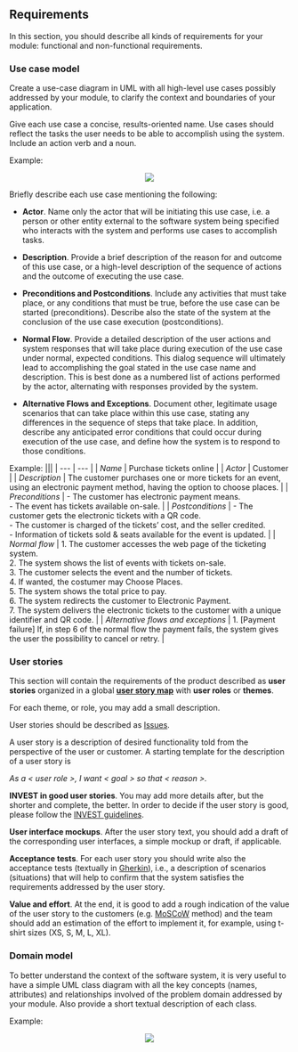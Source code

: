 
## Requirements

In this section, you should describe all kinds of requirements for your module: functional and non-functional requirements.

### Use case model 

Create a use-case diagram in UML with all high-level use cases possibly addressed by your module, to clarify the context and boundaries of your application.

Give each use case a concise, results-oriented name. Use cases should reflect the tasks the user needs to be able to accomplish using the system. Include an action verb and a noun. 

Example:
 <p align="center" justify="center">
  <img src="https://github.com/LEIC-ES-2021-22/templates/blob/main/images/UseCaseView.png"/>
</p>


Briefly describe each use case mentioning the following:

* **Actor**. Name only the actor that will be initiating this use case, i.e. a person or other entity external to the software system being specified who interacts with the system and performs use cases to accomplish tasks. 
* **Description**. Provide a brief description of the reason for and outcome of this use case, or a high-level description of the sequence of actions and the outcome of executing the use case. 
* **Preconditions and Postconditions**. Include any activities that must take place, or any conditions that must be true, before the use case can be started (preconditions). Describe also the state of the system at the conclusion of the use case execution (postconditions). 

* **Normal Flow**. Provide a detailed description of the user actions and system responses that will take place during execution of the use case under normal, expected conditions. This dialog sequence will ultimately lead to accomplishing the goal stated in the use case name and description. This is best done as a numbered list of actions performed by the actor, alternating with responses provided by the system. 
* **Alternative Flows and Exceptions**. Document other, legitimate usage scenarios that can take place within this use case, stating any differences in the sequence of steps that take place. In addition, describe any anticipated error conditions that could occur during execution of the use case, and define how the system is to respond to those conditions. 

Example:
|||
| --- | --- |
| *Name* | Purchase tickets online |
| *Actor* |  Customer | 
| *Description* | The customer purchases one or more tickets for an event, using an electronic payment method, having the option to choose places. |
| *Preconditions* | - The customer has electronic payment means. <br> - The event has tickets available on-sale. |
| *Postconditions* | - The customer gets the electronic tickets with a QR code. <br> - The customer is charged of the tickets’ cost, and the seller credited. <br> - Information of tickets sold & seats available for the event is updated. |
| *Normal flow* | 1. The customer accesses the web page of the ticketing system.<br> 2. The system shows the list of events with tickets on-sale.<br> 3. The customer selects the event and the number of tickets.<br> 4. If wanted, the costumer may Choose Places.<br> 5. The system shows the total price to pay.<br> 6. The system redirects the customer to Electronic Payment.<br> 7. The system delivers the electronic tickets to the customer with a unique identifier and QR code. |
| *Alternative flows and exceptions* | 1. [Payment failure] If, in step 6 of the normal flow the payment fails, the system gives the user the possibility to cancel or retry. |

### User stories
This section will contain the requirements of the product described as **user stories** organized in a global **[user story map](https://plan.io/blog/user-story-mapping/)** with **user roles** or **themes**.

For each theme, or role, you may add a small description. 

User stories should be described as [Issues](https://github.com/LEIC-ES-2021-22/templates/issues).

A user story is a description of desired functionality told from the perspective of the user or customer. A starting template for the description of a user story is 

*As a < user role >, I want < goal > so that < reason >.*


**INVEST in good user stories**. 
You may add more details after, but the shorter and complete, the better. In order to decide if the user story is good, please follow the [INVEST guidelines](https://xp123.com/articles/invest-in-good-stories-and-smart-tasks/).

**User interface mockups**.
After the user story text, you should add a draft of the corresponding user interfaces, a simple mockup or draft, if applicable.

**Acceptance tests**.
For each user story you should write also the acceptance tests (textually in [Gherkin](https://cucumber.io/docs/gherkin/reference/)), i.e., a description of scenarios (situations) that will help to confirm that the system satisfies the requirements addressed by the user story.

**Value and effort**.
At the end, it is good to add a rough indication of the value of the user story to the customers (e.g. [MoSCoW](https://en.wikipedia.org/wiki/MoSCoW_method) method) and the team should add an estimation of the effort to implement it, for example, using t-shirt sizes (XS, S, M, L, XL).




### Domain model

To better understand the context of the software system, it is very useful to have a simple UML class diagram with all the key concepts (names, attributes) and relationships involved of the problem domain addressed by your module. 
Also provide a short textual description of each class. 

Example:
 <p align="center" justify="center">
  <img src="https://github.com/LEIC-ES-2021-22/templates/blob/main/images/DomainModel.png"/>
</p>
